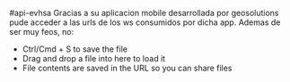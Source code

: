 #api-evhsa
Gracias a su aplicacion mobile desarrollada por geosolutions pude acceder a las urls de los ws consumidos por dicha app. Ademas de ser muy feos, no:

 * Ctrl/Cmd + S to save the file
 * Drag and drop a file into here to load it
 * File contents are saved in the URL so you can share files
